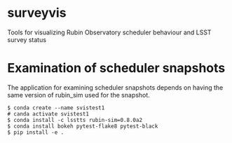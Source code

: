 # surveyvis
Tools for visualizing Rubin Observatory scheduler behaviour and LSST survey status

# Examination of scheduler snapshots

The application for examining scheduler snapshots depends on having the same
version of rubin_sim used for the snapshot. 

    $ conda create --name svistest1
    # canda activate svistest1
    $ conda install -c lsstts rubin-sim=0.8.0a2
    $ conda install bokeh pytest-flake8 pytest-black 
    $ pip install -e .


